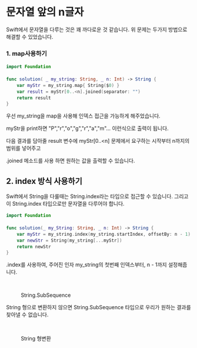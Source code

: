 # 문자열 앞의 n글자

Swift에서 문자열을 다루는 것은 꽤 까다로운 것 같습니다. 위 문제는 두가지 방법으로 해결할 수 있었습니다.

### 1. map사용하기

```swift
import Foundation

func solution( _ my_string: String, _ n: Int) -> String {
    var myStr = my_string.map{ String($0) }
    var result = myStr[0..<n].joined(separator: "")
    return result 
}
```

우선 my\_string을 map을 사용해 인덱스 접근을 가능하게 해주었습니다.

myStr을 print하면 "P","r","o","g","r","a","m"... 이런식으로 출력이 됩니다.

다음 결과를 담아줄 result 변수에 myStr\[0..\<n] 문제에서 요구하는 시작부터 n까지의 범위를 넣어주고

.joined 메소드를 사용 하면 원하는 값을 출력할 수 있습니다.



## 2. index 방식 사용하기

Swift에서 String을 다룰때는 String.index라는 타입으로 접근할 수 있습니다. 그리고 이 String.index 타입으로만 문자열을 다루어야 합니다.

```swift
import Foundation

func solution(_ my_String: String, _ n: Int) -> String {
    var myStr = my_string.index(my_string.startIndex, offsetBy: n - 1)
    var newStr = String(my_string[...myStr])
    return newStr
}
```

.index를 사용하여, 주어진 인자 my\_string의 첫번째 인덱스부터, n - 1까지 설정해줍니다.

<figure><img src="../../../.gitbook/assets/스크린샷 2023-06-04 오후 1.57.19.png" alt=""><figcaption><p>String.SubSequence</p></figcaption></figure>

String 형으로 변환하지 않으면 String.SubSequence 타입으로 우리가 원하는 결과를 찾아낼 수 없습니다.

<figure><img src="../../../.gitbook/assets/스크린샷 2023-06-04 오후 1.58.29.png" alt=""><figcaption><p>String 형변환</p></figcaption></figure>

